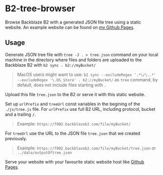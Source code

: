 # B2-tree-browser

Browse Backblaze B2 with a generated JSON file tree using a static website. An example website can be found on [my Github Pages](https://andrazznidar.github.io/B2-tree-browser/index.html).

## Usage

Generate JSON tree file with `tree -J . > tree.json` command on your local machine in the directory where files and folders are uploaded to the Backblaze B2 with `b2 sync . b2://myBucket/`

> MacOS users might want to use: `b2 sync --excludeRegex '.*\/\..*' --excludeRegex '\.DS_Store' . b2://myBucket/` as `tree` command, by default, does not include files starting with `.`

Upload this file `tree.json` to the B2 or serve it with this static website.

Set up `urlPrefix` and `treeUrl` const variables in the begining of the `./js/tree.js` file.
For `urlPrefix` use full B2 URL, including protocol, bucket and a trailing `/`.

> Example: `https://f002.backblazeb2.com/file/myBucket/`

For `treeUrl` use the URL to the JSON file `tree.json` that we created previously.

> Example: `https://f002.backblazeb2.com/file/myBucket/tree.json` or `../data/outputOftree.json`

Serve your website with your favourite static website host like [Github Pages](https://pages.github.com/).
